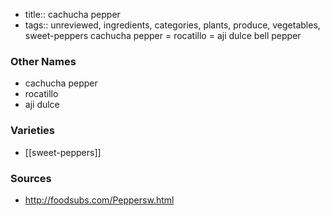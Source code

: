 - title:: cachucha pepper
- tags:: unreviewed, ingredients, categories, plants, produce, vegetables, sweet-peppers
cachucha pepper = rocatillo = aji dulce bell pepper

### Other Names

* cachucha pepper
* rocatillo
* aji dulce

### Varieties

* [[sweet-peppers]]

### Sources
* http://foodsubs.com/Peppersw.html
